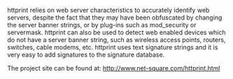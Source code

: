 httprint relies on web server characteristics to accurately identify web servers, despite the fact that they may have been obfuscated by changing the server banner strings, or by plug-ins such as mod_security or servermask. httprint can also be used to detect web enabled devices which do not have a server banner string, such as wireless access points, routers, switches, cable modems, etc. httprint uses text signature strings and it is very easy to add signatures to the signature database.

The project site can be found at: http://www.net-square.com/httprint.html
